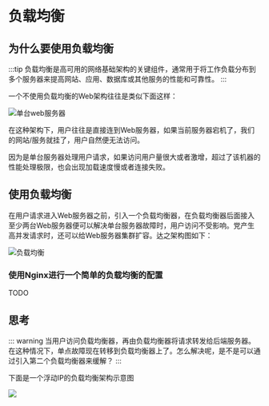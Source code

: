 # 负载均衡

## 为什么要使用负载均衡

:::tip
负载均衡是高可用的网络基础架构的关键组件，通常用于将工作负载分布到多个服务器来提高网站、应用、数据库或其他服务的性能和可靠性。
:::

一个不使用负载均衡的Web架构往往是类似下面这样：

![单台web服务器](http://ww1.sinaimg.cn/large/6aedb651gy1fylokrd1f8j21ak0aymyn.jpg)

在这种架构下，用户往往是直接连到Web服务器，如果当前服务器宕机了，我们的网站/服务就挂了，用户自然便无法访问。

因为是单台服务器处理用户请求，如果访问用户量很大或者激增，超过了该机器的性能处理极限，也会出现加载速度慢或者连接失败。

## 使用负载均衡

在用户请求进入Web服务器之前，引入一个负载均衡器，在负载均衡器后面接入至少两台Web服务器便可以解决单台服务器故障时，用户访问不受影响。党产生高并发请求时，还可以给Web服务器集群扩容。达之架构图如下：

![负载均衡](http://ww1.sinaimg.cn/large/6aedb651gy1fylp07adc9j21dg0ksmzt.jpg)

### 使用Nginx进行一个简单的负载均衡的配置

TODO

## 思考

::: warning
当用户访问负载均衡器，再由负载均衡器将请求转发给后端服务器。在这种情况下，单点故障现在转移到负载均衡器上了。怎么解决呢，是不是可以通过引入第二个负载均衡器来缓解？
:::

下面是一个浮动IP的负载均衡架构示意图

![](http://ww1.sinaimg.cn/large/6aedb651gy1fylp7kk4tpj21iw0sqdk0.jpg)